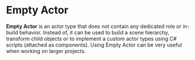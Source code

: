 # Empty Actor

**Empty Actor** is an actor type that does not contain any dedicated role or in-build behavior. Instead of, it can be used to build a scene hierarchy, transform child objects or to implement a custom actor types using C# scripts (attached as components). Using Empty Actor can be very useful when working on larger projects.
